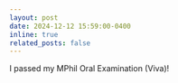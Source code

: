 ```yaml
---
layout: post
date: 2024-12-12 15:59:00-0400
inline: true
related_posts: false
---
```


I passed my MPhil Oral Examination (Viva)!
